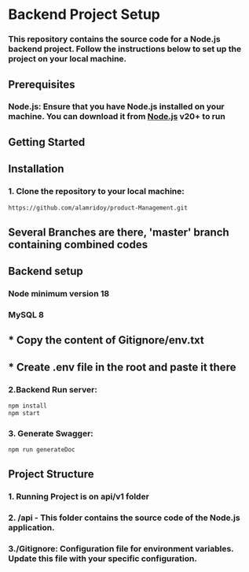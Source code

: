 # Backend Project Setup
### This repository contains the source code for a Node.js backend project. Follow the instructions below to set up the project on your local machine.

## Prerequisites
### Node.js: Ensure that you have Node.js installed on your machine. You can download it from [Node.js](https://nodejs.org/) v20+ to run

## Getting Started
## Installation
### 1. Clone the repository to your local machine:

```sh
https://github.com/alamridoy/product-Management.git
```
## Several Branches are there, 'master' branch containing combined codes
## Backend setup
### Node minimum version 18
### MySQL 8

## * Copy the content of Gitignore/env.txt
## * Create .env file in the root and paste it there

### 2.Backend Run server:
```sh
npm install
npm start
```
### 3. Generate Swagger:
```sh
npm run generateDoc
```

## Project Structure
### 1. Running Project is on api/v1 folder
### 2. /api - This folder contains the source code of the Node.js application.
### 3./Gitignore: Configuration file for environment variables. Update this file with your specific configuration.
### 


